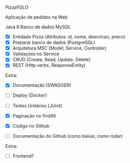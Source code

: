 PizzaYOLO

Aplicação de pedidos na Web

Java 8
Banco de dados MySQL

- [x] Entidade Pizza (Atributos: id, nome, descricao, preco)
- [x] Preparar banco de dados (PostgreSQL)
- [x] Arquitetura MSC (Model, Service, Controller)
- [x] Validações no Service
- [x] CRUD (Create, Read, Update, Delete)
- [x] REST (Http verbs, ResponseEntity)

Extra:
- [x] Documentação (SWAGGER)
- [ ] Deploy (Docker)
- [ ] Testes Unitários [JUnit]
- [x] Paginação no findAll

- [x] Código no Github
- [ ] Documentação do Github (como baixar, como rodar)

Extra:
- [ ] Frontend?
